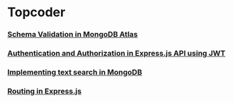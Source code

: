 # Topcoder
### [Schema Validation in MongoDB Atlas](https://www.topcoder.com/thrive/articles/schema-validation-in-mongodb-atlas)

### [Authentication and Authorization in Express.js API using JWT](https://www.topcoder.com/thrive/articles/authentication-and-authorization-in-express-js-api-using-jwt)

### [Implementing text search in MongoDB](https://www.topcoder.com/thrive/articles/implementing-text-search-in-mongodb)

### [Routing in Express.js](https://www.topcoder.com/thrive/articles/routing-in-express-js)
